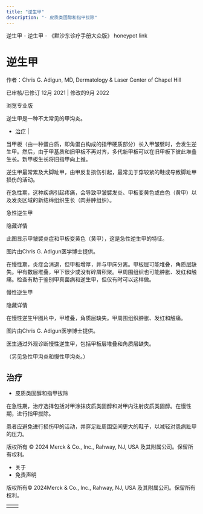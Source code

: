 ```yaml
---
title: "逆生甲"
description: "- 皮质类固醇和指甲拔除"
---
```


﻿逆生甲 \- 逆生甲 \- 《默沙东诊疗手册大众版》 honeypot link

# 逆生甲

作者：Chris G. Adigun, MD, Dermatology & Laser Center of Chapel Hill

已审核/已修订 12月 2021 \| 修改的9月 2022

浏览专业版

逆生甲是一种不太常见的甲沟炎。

- [治疗](#治疗_v60556774_zh) \|

当甲板（由一种蛋白质，即角蛋白构成的指甲硬质部分）长入甲皱襞时，会发生逆生甲。然后，由于甲基质和旧甲板不再对齐，多代新甲板可以在旧甲板下彼此堆叠生长。新甲板生长将旧指甲向上推。

逆生甲最常累及大脚趾甲，由甲反复损伤引起，最常见于穿较紧的鞋或导致脚趾甲损伤的活动。

在急性期，这种疾病引起疼痛，会导致甲皱襞发炎、甲板变黄色或白色（黄甲）以及发炎区域的新结缔组织生长（肉芽肿组织）。

急性逆生甲



隐藏详情

此图显示甲皱襞炎症和甲板变黄色（黄甲），这是急性逆生甲的特征。

图片由Chris G. Adigun医学博士提供。

在慢性期，炎症会消退，但甲板增厚，并与甲床分离。甲板层可能堆叠，角质层缺失。甲有数层堆叠，甲下很少或没有碎屑积聚。甲周围组织也可能肿胀、发红和触痛。检查有助于鉴别甲真菌病和逆生甲，但仅有时可以这样做。

慢性逆生甲



隐藏详情

在慢性逆生甲图片中，甲堆叠，角质层缺失。甲周围组织肿胀、发红和触痛。

图片由Chris G. Adigun医学博士提供。

医生通过外观诊断慢性逆生甲，包括甲板层堆叠和角质层缺失。

（另见急性甲沟炎和慢性甲沟炎。）

## 治疗

- 皮质类固醇和指甲拔除


在急性期，治疗选择包括对甲涂抹皮质类固醇和对甲内注射皮质类固醇。在慢性期，进行指甲拔除。

患者应避免进行损伤甲的活动，并穿足趾周围空间更大的鞋子，以减轻对患病趾甲的压力。



版权所有 © 2024
Merck & Co., Inc., Rahway, NJ, USA 及其附属公司。保留所有权利。

- 关于
- 免责声明

版权所有© 2024Merck & Co., Inc., Rahway, NJ, USA 及其附属公司。保留所有权利。

|     |     |
| --- | --- |
|  |  |